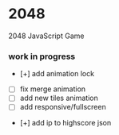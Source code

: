 # 2048
2048 JavaScript Game

### work in progress

- [+] add animation lock
- [ ] fix merge animation
- [ ] add new tiles animation
- [ ] add responsive/fullscreen
- [+] add ip to highscore json